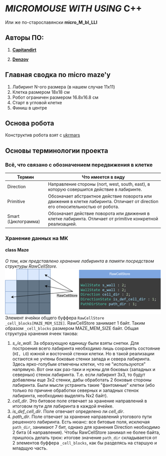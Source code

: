# *MICROMOUSE WITH USING* C++
  Или же по-старославянски **micro_M_bI_LLI**

## Авторы ПО:

1. [**Capitandirt**](https://github.com/capitandirt)
      
2. [**Denzov**](https://github.com/denzov)

## Главная сводка по micro maze'у
1. Лабиринт N-ого размера (в нашем случае 11x11)
2. Клетка размером 18x18 см
3. Робот ограничен размером 16.8x16.8 см
4. Старт в угловой клетке
5. Финиш в центре

## Основа робота
Конструктив робота взят с [ukrmars](https://github.com/ukmars/ukmarsbot/tree/master)

## Основы терминологии проекта
### Всё, что связано с обозначением передвижения в клетке
| Термин        | Что имеется в виду                         |
|---------------|--------------------------------------------|
| Direction     | Направление стороны (nort, west, south, east), в которую совершится действие в лабиринте. |
| Primitive     | Обозначает абстрактное действие поворота или движения в клетке лабиринта. Отличает от direction его относительностью от робота. |
| Smart (Циклограмма) | Обозначает действие поворота или движения в клетке лабиринта. Отличает от primitive конкретной реализацией. |
### Хранение данных на МК
#### class Maze
*О том, как представлено хранение лабиринта в памяти посредством структуры RawCellStore.*
![RawCellStore](https://github.com/capitandirt/micro_M_bI_LLI/blob/main/Readme/RawCellStore.png)
Элемент ячейки общего буффера ```RawCellStore _cell_blocks[MAZE_MEM_SIZE]```. RawCellStore занимает 1 байт. Таким образом ```_cell_blocks``` размером MAZE_MEM_SIZE байт.
Общая структура хранения ячеек такова:
  1. *s_/e_wall*. За образующую единицу были взяты снетки. Для построения всего лабиринта необходимо лишь сохранять состояние (```HI, LO```) южной и восточной стенки клетки. Но в такой реализации остаются не учтены боковые стенки запада и севера лабиринта. Здесь ярко-голубым отмечены клетки, что не "используются" напрямую. Вот они как раз-таки и нужны для боковых (западных и северных) стенок лабиринта. Т.е. если лабиринт 3x3, то будут добавлены еще 3x2 стенки, дабы обработать 2 боковые стороны лабиринта. Были мысли устранить такие "фантомные" клетки (ибо только по причине обработки северных и западных стенок лабиринта, необходимо выделять Nx2 байт). 
  2. *cell_dir*. Это битовое поле отвечает за хранение направлений в итоговом пути для лабиринта в каждой ячейке.
  3. *is_def_cell_dir*. Поле отвечает определено ли *cell_dir*.
  4. *path_dir*. Поле отвечает за хранение направлений утогового пути решенного лабиринта. Есть нюанс: все битовые поля, исключая ```path_dir```, занимают 7 бит, однако для хранения Direction необходимо 2 бита (4 направления). Чтобы RawCellStore занимал не более байта, пришлось делать трюк: итогове значение ```path_dir``` складывается от 2 элементов буффера ```_cell_blocks```, как бы разделясь на старшую и младщую часть.















